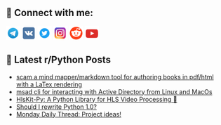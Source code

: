 ## 🔎 Connect with me:
[<img src="https://github.com/bullbesh/bullbesh/blob/main/images/Telegram.png" width="32" height="32" />](https://t.me/bullbesh)
[<img src="https://github.com/bullbesh/bullbesh/blob/main/images/VK.png" width="32" height="32" />](https://vk.com/bullbesh)
[<img src="https://github.com/bullbesh/bullbesh/blob/main/images/Twitter.png" width="32" height="32" />](https://twitter.com/bullbesh1)
[<img src="https://github.com/bullbesh/bullbesh/blob/main/images/Instagram.png" width="32" height="32" />](https://www.instagram.com/bullbesh)
[<img src="https://github.com/bullbesh/bullbesh/blob/main/images/Reddit.png" width="32" height="32" />](https://www.reddit.com/user/bullbesh)
[<img src="https://github.com/bullbesh/bullbesh/blob/main/images/YouTube.png" width="32" height="32" />](https://www.youtube.com/channel/UCtfjRs6uzgq5mfm8S06WTcg)

## 📕 Latest r/Python Posts
<!-- BLOG-POST-LIST:START -->
- [scam a mind mapper/markdown tool for authoring books in pdf/html with a LaTex rendering](https://www.reddit.com/r/Python/comments/1k4aq5o/scam_a_mind_mappermarkdown_tool_for_authoring/)
- [msad cli for interacting with Active Directory from Linux and MacOs](https://www.reddit.com/r/Python/comments/1k48gvr/msad_cli_for_interacting_with_active_directory/)
- [HlsKit-Py: A Python Library for HLS Video Processing 🚀](https://www.reddit.com/r/Python/comments/1k4457m/hlskitpy_a_python_library_for_hls_video_processing/)
- [Should I rewrite Python 1.0?](https://www.reddit.com/r/Python/comments/1k41cmf/should_i_rewrite_python_10/)
- [Monday Daily Thread: Project ideas!](https://www.reddit.com/r/Python/comments/1k404cv/monday_daily_thread_project_ideas/)
<!-- BLOG-POST-LIST:END -->
